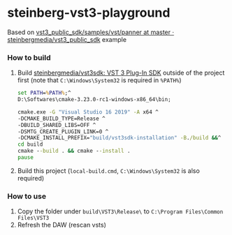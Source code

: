 steinberg-vst3-playground
=========================
Based on [vst3_public_sdk/samples/vst/panner at master · steinbergmedia/vst3_public_sdk](https://github.com/steinbergmedia/vst3_public_sdk/tree/master/samples/vst/panner) example

### How to build
1. Build [steinbergmedia/vst3sdk: VST 3 Plug-In SDK](https://github.com/steinbergmedia/vst3sdk) outside of the project first (note that `C:\Windows\System32` is required in `%PATH%`)
    ```cmd
    set PATH=%PATH%;^
    D:\Softwares\cmake-3.23.0-rc1-windows-x86_64\bin;

    cmake.exe -G "Visual Studio 16 2019" -A x64 ^
    -DCMAKE_BUILD_TYPE=Release ^
    -DBUILD_SHARED_LIBS=OFF ^
    -DSMTG_CREATE_PLUGIN_LINK=0 ^
    -DCMAKE_INSTALL_PREFIX="build/vst3sdk-installation" -B./build &&^
    cd build
    cmake --build . && cmake --install .
    pause
    ```
2. Build this project (`local-build.cmd`, `C:\Windows\System32` is also required)

### How to use
1. Copy the folder under `build\VST3\Release\` to `C:\Program Files\Common Files\VST3`
2. Refresh the DAW (rescan vsts)

